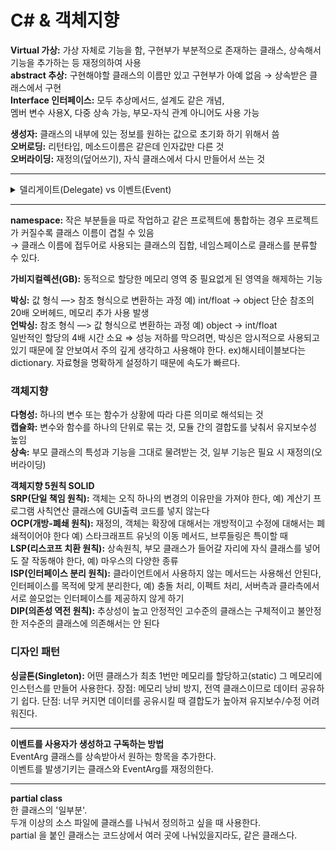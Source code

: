 # C# & 객체지향

**Virtual 가상:**  가상 자체로 기능을 함, 구현부가 부분적으로 존재하는 클래스, 상속해서 기능을 추가하는 등 재정의하여 사용  
**abstract 추상:** 구현해야할 클래스의 이름만 있고 구현부가 아예 없음 → 상속받은 클래스에서 구현  
**Interface 인터페이스:** 모두 추상메서드, 설계도 같은 개념,   
멤버 변수 사용X, 다중 상속 가능, 부모-자식 관계 아니어도 사용 가능  

**생성자:** 클래스의 내부에 있는 정보를 원하는 값으로 초기화 하기 위해서 씀  
**오버로딩:** 리턴타입, 메소드이름은 같은데 인자값만 다른 것  
**오버라이딩:** 재정의(덮어쓰기), 자식 클래스에서 다시 만들어서 쓰는 것  

---

<details>
<summary>델리게이트(Delegate) vs 이벤트(Event)</summary>
<div markdown="1">

**델리게이트(delegate, 대리자):**  함수포인터, 함수 자체를 인자로 넘겨주는 방법, 대리자가 인자를 대신 받아서 원하는 함수를 실행한다.   
  
- 델리게이트의 본질은 함수 참조형이다.
- 하나 또는 여러개의 함수를 대신해서 호출하는 역할을 한다.
- 매개변수, 리턴 값이 같은 함수들이어야 한다.
  
**사장 ↔ 비서 :**
내가 사장님께 연락하고 싶을 때 사장에게 바로 연락하지 않고 비서에게 직접 연락한다.  
(나의 연락처/용건) 전달 : 넘겨준 함수의 인자  
거꾸로 → 연락을 줌 : CallBack
리턴값이 없으면 → System.Action   
리턴값이 있으면 → System.Func   
매개변수가 있으면 Action<”넣을 매개변수”, ...>, 없으면 생략  
사용: 하나의 함수에서 다양한 방식으로 동작하게 하고 싶을 때, 델리게이트 체이닝  
    
**이벤트(Event)**  
- 메세지에 따라서 동작하게 만드는 요소. (윈폼에서 많이 사용한다.)  
- 델리게이트 기반 +a의 개념. (+a: 특정 상황이 발생했을 때를 확인한다.)   
- 게시하기/구독하기   
-  메서드 안에서만 사용 가능하다.  
- 객체의 메서드를 이벤트 핸들러에 연결한다.  
- 이벤트 핸들러: 객체 메서드에서 호출한다.   
  
이벤트를 쓰는 경우: 구독자가 제공하는 기능을 사용하지 않아도 되는 경우  
예) '진행중..' 표시, 파일 검색기.   
2가지 경우 모두 Listener가 있든 없든(구독중이든 아니든) 진행할 것이고, 파일을 검색해야 한다.   

델리게이트를 쓰는 경우: 구독자가 제공하는 기능을 사용해야 하는 경우   
예) List.Sort(): 비교 함수를 호출해야 리스트 요소들을 Sort할 수 있다.  
LINQ 쿼리: 델리게이트를 사용해야 어떤 요소들을 반환해 사용할지 결정할 수 있다.  
          
</div>
</details>

---
  
**namespace:** 작은 부분들을 따로 작업하고 같은 프로젝트에 통합하는 경우 프로젝트가 커질수록 클래스 이름이 겹칠 수 있음   
→ 클래스 이름에 접두어로 사용되는 클래스의 집합, 네임스페이스로 클래스를 분류할 수 있다.

**가비지컬렉션(GB):** 동적으로 할당한 메모리 영역 중 필요없게 된 영역을 해제하는 기능  

**박싱:** 값 형식 —> 참조 형식으로 변환하는 과정 예) int/float → object
단순 참조의 20배 오버헤드, 메모리 추가 사용 발생  
**언박싱:** 참조 형식 —> 값 형식으로 변환하는 과정 예) object → int/float  
일반적인 할당의 4배 시간 소요
⇒ 성능 저하를 막으려면, 박싱은 암시적으로 사용되고 있기 때문에 잘 안보여서 주의 깊게 생각하고 사용해야 한다. ex)해시테이블보다는 dictionary. 자료형을 명확하게 설정하기 때문에 속도가 빠르다.

### 객체지향

**다형성:** 하나의 변수 또는 함수가 상황에 따라 다른 의미로 해석되는 것  
**캡슐화:** 변수와 함수를 하나의 단위로 묶는 것, 모듈 간의 결합도를 낮춰서 유지보수성 높임  
**상속:** 부모 클래스의 특성과 기능을 그대로 물려받는 것, 일부 기능은 필요 시 재정의(오버라이딩)  

**객체지향 5원칙 SOLID  
SRP(단일 책임 원칙):** 객체는 오직 하나의 변경의 이유만을 가져야 한다, 예) 계산기 프로그램 사칙연산 클래스에 GUI출력 코드를 넣지 않는다  
**OCP(개방-폐쇄 원칙):** 재정의, 객체는 확장에 대해서는 개방적이고 수정에 대해서는 폐쇄적이어야 한다 예) 스타크래프트 유닛의 이동 메서드, 브루들링은 특이할 때  
**LSP(리스코프 치환 원칙):** 상속원칙, 부모 클래스가 들어갈 자리에 자식 클래스를 넣어도 잘 작동해야 한다, 예) 마우스의 다양한 종류  
**ISP(인터페이스 분리 원칙):** 클라이언트에서 사용하지 않는 메서드는 사용해선 안된다, 인터페이스를 목적에 맞게 분리한다, 예) 충돌 처리, 이펙트 처리, 서버측과 클라측에서 서로 쓸모없는 인터페이스를 제공하지 않게 하기  
**DIP(의존성 역전 원칙):** 추상성이 높고 안정적인 고수준의 클래스는 구체적이고 불안정한 저수준의 클래스에 의존해서는 안 된다  


### 디자인 패턴
**싱글톤(Singleton):** 어떤 클래스가 최초 1번만 메모리를 할당하고(static) 그 메모리에 인스턴스를 만들어 사용한다.
장점: 메모리 낭비 방지, 전역 클래스이므로 데이터 공유하기 쉽다.
단점: 너무 커지면 데이터를 공유시킬 때 결합도가 높아져 유지보수/수정 어려워진다.

---

**이벤트를 사용자가 생성하고 구독하는 방법**  
EventArg 클래스를 상속받아서 원하는 항목을 추가한다.  
이벤트를 발생기키는 클래스와 EventArg를 재정의한다.  
  
---
  
**partial class**  
한 클래스의 '일부분'.  
두개 이상의 소스 파일에 클래스를 나눠서 정의하고 싶을 때 사용한다.  
partial 을 붙인 클래스는 코드상에서 여러 곳에 나눠있을지라도, 같은 클래스다.

